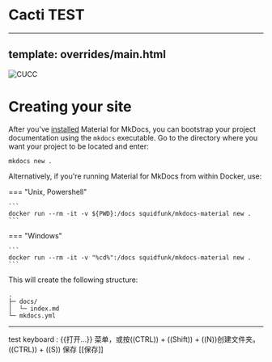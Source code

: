 # Cacti TEST
---
template: overrides/main.html
---

<img src="http://10.1.126.164/graph_image.php?action=view&local_graph_id=481&rra_id=5" alt="CUCC" />


# Creating your site

After you've [installed] Material for MkDocs, you can bootstrap your project 
documentation using the `mkdocs` executable. Go to the directory where you want
your project to be located and enter:

```
mkdocs new .
```

Alternatively, if you're running Material for MkDocs from within Docker, use:

=== "Unix, Powershell"

    ```
    docker run --rm -it -v ${PWD}:/docs squidfunk/mkdocs-material new .
    ```

=== "Windows"

    ```
    docker run --rm -it -v "%cd%":/docs squidfunk/mkdocs-material new .
    ```

This will create the following structure:

```
.
├─ docs/
│  └─ index.md
└─ mkdocs.yml
```

  [installed]: index.md
-----

test keyboard : {{打开...}} 菜单，或按((CTRL)) + ((Shift)) + ((N))创建文件夹。((CTRL)) + ((S)) 保存 [[保存]]
